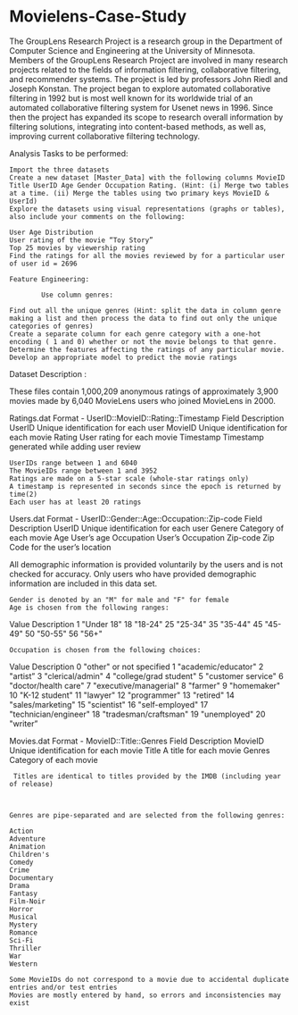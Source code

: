 # Movielens-Case-Study
The GroupLens Research Project is a research group in the Department of Computer Science and Engineering at the University of Minnesota. Members of the GroupLens Research Project are involved in many research projects related to the fields of information filtering, collaborative filtering, and recommender systems. The project is led by professors John Riedl and Joseph Konstan. The project began to explore automated collaborative filtering in 1992 but is most well known for its worldwide trial of an automated collaborative filtering system for Usenet news in 1996. Since then the project has expanded its scope to research overall information by filtering solutions, integrating into content-based methods, as well as, improving current collaborative filtering technology.

Analysis Tasks to be performed:

    Import the three datasets
    Create a new dataset [Master_Data] with the following columns MovieID Title UserID Age Gender Occupation Rating. (Hint: (i) Merge two tables at a time. (ii) Merge the tables using two primary keys MovieID & UserId)
    Explore the datasets using visual representations (graphs or tables), also include your comments on the following:

    User Age Distribution
    User rating of the movie “Toy Story”
    Top 25 movies by viewership rating
    Find the ratings for all the movies reviewed by for a particular user of user id = 2696

    Feature Engineering:

            Use column genres:

    Find out all the unique genres (Hint: split the data in column genre making a list and then process the data to find out only the unique categories of genres)
    Create a separate column for each genre category with a one-hot encoding ( 1 and 0) whether or not the movie belongs to that genre. 
    Determine the features affecting the ratings of any particular movie.
    Develop an appropriate model to predict the movie ratings

Dataset Description :

These files contain 1,000,209 anonymous ratings of approximately 3,900 movies made by 6,040 MovieLens users who joined MovieLens in 2000.

Ratings.dat
    Format - UserID::MovieID::Rating::Timestamp
Field 	Description
UserID 	Unique identification for each user
MovieID 	Unique identification for each movie
Rating 	User rating for each movie
Timestamp 	Timestamp generated while adding user review

    UserIDs range between 1 and 6040 
    The MovieIDs range between 1 and 3952
    Ratings are made on a 5-star scale (whole-star ratings only)
    A timestamp is represented in seconds since the epoch is returned by time(2)
    Each user has at least 20 ratings

     

Users.dat
Format -  UserID::Gender::Age::Occupation::Zip-code
Field 	Description
UserID 	Unique identification for each user
Genere 	Category of each movie
Age 	User’s age
Occupation 	User’s Occupation
Zip-code 	Zip Code for the user’s location

All demographic information is provided voluntarily by the users and is not checked for accuracy. Only users who have provided demographic information are included in this data set.

    Gender is denoted by an "M" for male and "F" for female
    Age is chosen from the following ranges:

 
Value 	Description
1 	"Under 18"
18 	"18-24"
25 	"25-34"
35 	"35-44"
45 	"45-49"
50 	"50-55"
56 	"56+"

 

    Occupation is chosen from the following choices:

Value
  	Description
0 	"other" or not specified
1 	"academic/educator"
2 	"artist”
3 	"clerical/admin"
4 	"college/grad student"
5 	"customer service"
6 	"doctor/health care"
7 	"executive/managerial"
8 	"farmer"
9 	"homemaker"
10 	"K-12 student"
11 	"lawyer"
12 	"programmer"
13 	"retired"
14 	 "sales/marketing"
15 	"scientist"
16 	 "self-employed"
17 	"technician/engineer"
18 	"tradesman/craftsman"
19 	"unemployed"
20 	"writer”


Movies.dat
Format - MovieID::Title::Genres
Field 	Description
MovieID 	Unique identification for each movie
Title 	A title for each movie
Genres 	Category of each movie

 

     Titles are identical to titles provided by the IMDB (including year of release)

 

    Genres are pipe-separated and are selected from the following genres:

    Action
    Adventure
    Animation
    Children's
    Comedy
    Crime
    Documentary
    Drama
    Fantasy
    Film-Noir
    Horror
    Musical
    Mystery
    Romance
    Sci-Fi
    Thriller
    War
    Western

    Some MovieIDs do not correspond to a movie due to accidental duplicate entries and/or test entries
    Movies are mostly entered by hand, so errors and inconsistencies may exist

